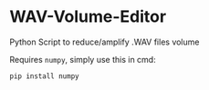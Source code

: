 # WAV-Volume-Editor
Python Script to reduce/amplify .WAV files volume

Requires `numpy`, simply use this in cmd:

`pip install numpy`
